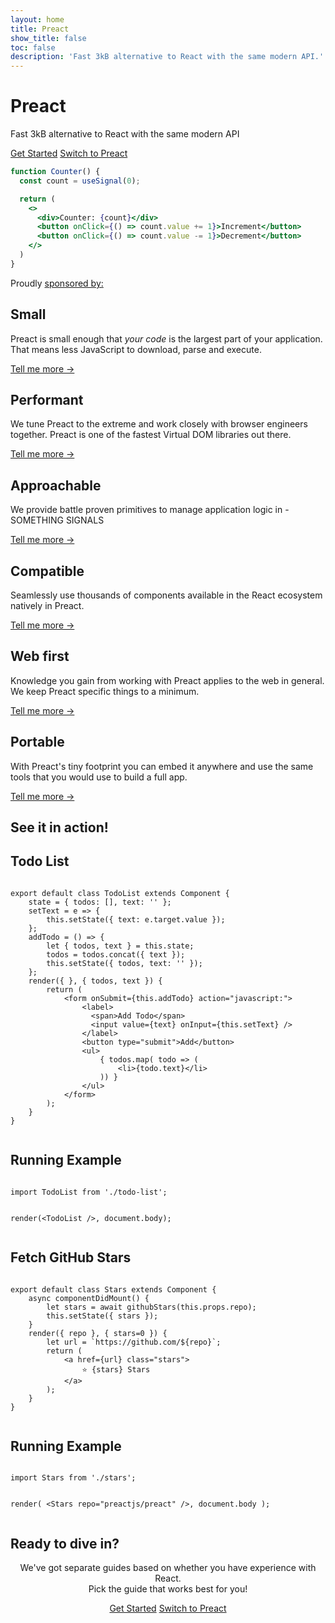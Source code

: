 ```yaml
---
layout: home
title: Preact
show_title: false
toc: false
description: 'Fast 3kB alternative to React with the same modern API.'
---
```


<jumbotron>
    <h1>
        <logo height="1.5em" title="Preact" text inverted>Preact</logo>
    </h1>
    <p class="tagline">Fast 3kB alternative to React with the same modern API</p>
    <p class="intro-buttons">
        <a href="/guide/v10/getting-started" class="btn primary">Get Started</a>
        <a href="/guide/v10/switching-to-preact" class="btn secondary">Switch to Preact</a>
    </p>
</jumbotron>

```jsx
function Counter() {
  const count = useSignal(0);

  return (
    <>
      <div>Counter: {count}</div>
      <button onClick={() => count.value += 1}>Increment</button>
      <button onClick={() => count.value -= 1}>Decrement</button>
    </>
  )
}
```

<section class="sponsors">
  <p>Proudly <a href="https://opencollective.com/preact">sponsored by:</a></p>
  <sponsors></sponsors>
</section>

<div class="foo">
  <section class="home-section">
    <h2>Small</h2>
    <p>
      Preact is small enough that <em>your code</em> is the largest part of your application. That means less JavaScript to download, parse and execute.
    </p>
    <a href="#" class="link">Tell me more &rarr;</a>
  </section>

  <section class="home-section">
    <h2>Performant</h2>
    <p>
      We tune Preact to the extreme and work closely with browser engineers together. Preact is one of the fastest Virtual DOM libraries out there.
    </p>
    <a href="#" class="link">Tell me more &rarr;</a>
  </section>

  <section class="home-section">
    <h2>Approachable</h2>
    <p>
      We provide battle proven primitives to manage application logic in - SOMETHING SIGNALS
    </p>
    <a href="#" class="link">Tell me more &rarr;</a>
  </section>

  <section class="home-section">
    <h2>Compatible</h2>
    <p>
      Seamlessly use thousands of components available in the React ecosystem natively in Preact.
    </p>
    <a href="#" class="link">Tell me more &rarr;</a>
  </section>

  <section class="home-section">
    <h2>Web first</h2>
    <p>
      Knowledge you gain from working with Preact applies to the web in general. We keep Preact specific things to a minimum.
    </p>
    <a href="#" class="link">Tell me more &rarr;</a>
  </section>

  <section class="home-section">
    <h2>Portable</h2>
    <p>
      With Preact's tiny footprint you can embed it anywhere and use the same tools that you would use to build a full app.
    </p>
    <a href="#" class="link">Tell me more &rarr;</a>
  </section>
</div>

<section class="home-top">
    <h1>See it in action!</h1>
</section>

<section class="home-split">
    <div>
        <h2>Todo List</h2>
        <pre><code class="lang-jsx">
export default class TodoList extends Component {
    state = { todos: [], text: '' };
    setText = e =&gt; {
        this.setState({ text: e.target.value });
    };
    addTodo = () =&gt; {
        let { todos, text } = this.state;
        todos = todos.concat({ text });
        this.setState({ todos, text: '' });
    };
    render({ }, { todos, text }) {
        return (
            &lt;form onSubmit={this.addTodo} action="javascript:"&gt;
                &lt;label&gt;
                  &lt;span&gt;Add Todo&lt;/span&gt;
                  &lt;input value={text} onInput={this.setText} /&gt;
                &lt;/label&gt;
                &lt;button type="submit"&gt;Add&lt;/button&gt;
                &lt;ul&gt;
                    { todos.map( todo =&gt; (
                        &lt;li&gt;{todo.text}&lt;/li&gt;
                    )) }
                &lt;/ul&gt;
            &lt;/form&gt;
        );
    }
}
        </code></pre>
    </div>
    <div>
        <h2>Running Example</h2>
        <pre repl="false"><code class="lang-jsx">
import TodoList from './todo-list';

render(&lt;TodoList /&gt;, document.body);
        </code></pre>
        <div class="home-demo">
            <todo-list></todo-list>
        </div>
    </div>
</section>

<section class="home-split">
    <div>
        <h2>Fetch GitHub Stars</h2>
        <pre><code class="lang-jsx">
export default class Stars extends Component {
    async componentDidMount() {
        let stars = await githubStars(this.props.repo);
        this.setState({ stars });
    }
    render({ repo }, { stars=0 }) {
        let url = `https://github.com/${repo}`;
        return (
            &lt;a href={url} class="stars"&gt;
                ⭐️ {stars} Stars
            &lt;/a&gt;
        );
    }
}
        </code></pre>
    </div>
    <div>
        <h2>Running Example</h2>
        <pre repl="false"><code class="lang-jsx">
import Stars from './stars';

render(
    &lt;Stars repo="preactjs/preact" /&gt;,
    document.body
);
        </code></pre>
        <div class="home-demo">
            <github-stars simple user="preactjs" repo="preact"></github-stars>
        </div>
    </div>
</section>

<section class="home-top">
    <h1>Ready to dive in?</h1>
</section>

<section style="text-align:center;">
    <p>
        We've got separate guides based on whether you have experience with React.
        <br>
        Pick the guide that works best for you!
    </p>
    <p>
        <a href="/guide/v10/getting-started" class="btn primary">Get Started</a>
        <a href="/guide/v10/switching-to-preact" class="btn secondary">Switch to Preact</a>
    </p>
</section>
